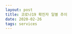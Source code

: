 ```yaml
---
layout: post
title: 코로나19 확진자 일별 추이
date: 2020-02-26
tags: services
---
```


<canvas id="myChart"></canvas>

<script>
require(['init'], (initTest) => {
  require(['jquery', '/assets/vendor/Chart.bundle.min.js'], function(jquery, Chart){
    $(document).ready(function(){
      let ctx = document.getElementById('myChart').getContext('2d');
      const COL_COUNT = 4;
      const FILTER_DATE = 0;
      const FILTER_COUNT = 1;
      const FILTER_TYPE = 2;
      const FILTER_DESC = 3;
      const covid19 = [
        '2020-02-18', '18', 'TEST', '',
        '2020-02-18', '31', '국내', '09시 기준',
      	'2020-02-26', '1146', '국내', '09시 기준',
      ];
      let chart = new Chart(ctx, {
          // The type of chart we want to create
          type: 'line',

          // The data for our dataset
          data: {
              labels:
                covid19
                .filter((d, i) => (i%COL_COUNT==FILTER_DATE)? true:false)
                .reduce((unique, item) => unique.includes(item)? unique:[...unique, item], []),
              datasets: [{
                  label: '국내확진자',
                  backgroundColor: 'rgba(0, 0, 0, 0.1)',
                  borderColor: 'rgba(0, 0, 0, 0.1)',
                  data: covid19.filter((d, i) => (i%COL_COUNT == FILTER_COUNT)? true:false),
              }]
          },

          // Configuration options go here
          options: {}
      });
    });//end of document ready
  });//end of chartjs
});//end of init
</script>
